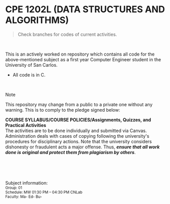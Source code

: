 # CPE 1202L (DATA STRUCTURES AND ALGORITHMS)
> Check branches for codes of current activities.

<br>

This is an actively worked on repository which contains all code for the above-mentioned subject as a first year Computer Engineer student in the University of San Carlos.
 - All code is in C.

<br>

> [!NOTE]
> This repository may change from a public to a private one without any warning. This is to comply to the pledge signed below:
>
> **COURSE SYLLABUS/COURSE POLICIES/Assignments, Quizzes, and Practical Activities**
> <br>
> The activities are to be done individually and submitted via Canvas. Administration deals with cases of copying following the university's procedures for disciplinary actions. Note that the university considers dishonesty or fraudulent acts a major offense. Thus, ***ensure that all work done is original and protect them from plagiarism by others***.

<br><br><br>

Subject information: <br>
<sub> Group: 01 </sub> <br>
<sub> Schedule: MW 01:30 PM – 04:30 PM CNLab </sub> <br>
<sub> Faculty: Ma- Ed- Bu- </sub>